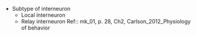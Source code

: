 - Subtype of interneuron
	- Local interneuron
	- Relay interneuron
Ref:: mk_01, p. 28,  Ch2, Carlson_2012_Physiology of behavior